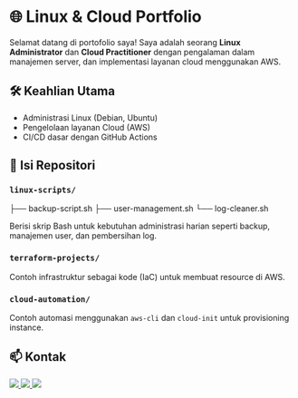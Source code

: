 # 🌐 Linux & Cloud Portfolio

Selamat datang di portofolio saya! Saya adalah seorang **Linux Administrator** dan **Cloud Practitioner** dengan pengalaman dalam manajemen server, dan implementasi layanan cloud menggunakan AWS.

## 🛠️ Keahlian Utama

- Administrasi Linux (Debian, Ubuntu)
- Pengelolaan layanan Cloud (AWS)
- CI/CD dasar dengan GitHub Actions

## 📂 Isi Repositori
  
### `linux-scripts/`
├── backup-script.sh
├── user-management.sh
└── log-cleaner.sh

Berisi skrip Bash untuk kebutuhan administrasi harian seperti backup, manajemen user, dan pembersihan log.

### `terraform-projects/`
Contoh infrastruktur sebagai kode (IaC) untuk membuat resource di AWS.

### `cloud-automation/`
Contoh automasi menggunakan `aws-cli` dan `cloud-init` untuk provisioning instance.

## 📫 Kontak

<a href="https://linkedin.com/in/muhammad-rifqi-aflah" target="_blank">
  <img src="https://img.shields.io/badge/LinkedIn-Follow-blue?logo=linkedin" />
</a>
<a href="https://instagram.com/muhaiqi" target="_blank">
  <img src="https://img.shields.io/badge/Instagram-Follow-critical?logo=instagram" />
</a>
<a href="mailto:muhamadrifqiaflah2008@gmail.com" target="_blank">
  <img src="https://img.shields.io/badge/Email-Send_email-green?logo=gmail" />
</a>
